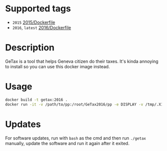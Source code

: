 # Supported tags

- `2015` [2015/Dockerfile](https://github.com/silex/docker-getax/blob/master/2015/Dockerfile)
- `2016`, `latest` [2016/Dockerfile](https://github.com/silex/docker-getax/blob/master/2016/Dockerfile)

# Description

GeTax is a tool that helps Geneva citizen do their taxes. It's kinda
annoying to install so you can use this docker image instead.

# Usage

``` bash
docker build -t getax:2016 .
docker run -it -v /path/to/pp:/root/GeTax2016/pp -e DISPLAY -v /tmp/.X11-unix/:/tmp/.X11-unix getax:2016
```

# Updates

For software updates, run with `bash` as the cmd and then run `./getax` manually,
update the software and run it again after it exited.
